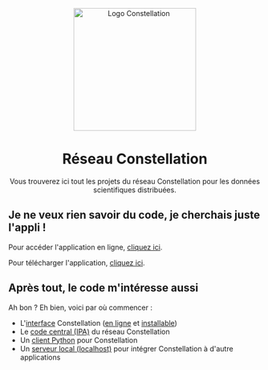 <p align="center">
  <a href="https://docu.réseau-constellation.ca" title="Constellation">
    <img src="https://xn--rseau-constellation-bzb.ca/img/logo.2a562100.svg" alt="Logo Constellation" width="244" />
  </a>
</p>

<h1 align="center">Réseau Constellation</h1>

<p align="center">Vous trouverez ici tout les projets du réseau Constellation pour les données scientifiques distribuées.</p>

## Je ne veux rien savoir du code, je cherchais juste l'appli !
Pour accéder l'application en ligne, [cliquez ici](https://réseau-constellation.ca).

Pour télécharger l'application, [cliquez ici](https://github.com/reseau-constellation/constellation/releases).

## Après tout, le code m'intéresse aussi
Ah bon ? Eh bien, voici par où commencer :

* L'[interface](https://github.com/reseau-constellation/constellation/) Constellation ([en ligne](https://r%C3%A9seau-constellation.ca) et [installable](https://github.com/reseau-constellation/constellation/releases))
* Le [code central (IPA)](https://github.com/reseau-constellation/ipa/) du réseau Constellation
* Un [client Python](https://github.com/reseau-constellation/client-python) pour Constellation
* Un [serveur local (localhost)](https://github.com/reseau-constellation/serveur-ws) pour intégrer Constellation à d'autre applications
